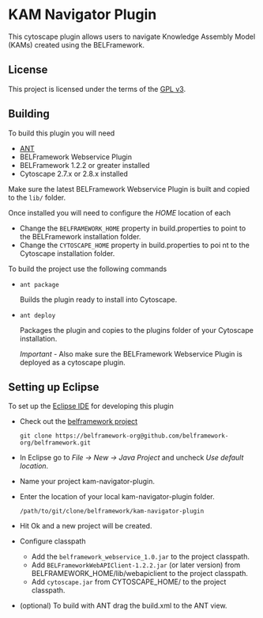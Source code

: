 KAM Navigator Plugin
==============================

This cytoscape plugin allows users to navigate Knowledge Assembly Model (KAMs) created using the BELFramework.

License
-------
This project is licensed under the terms of the [GPL v3](http://www.gnu.org/licenses/gpl-3.0.txt).

Building
--------

To build this plugin you will need

-   [ANT](http://ant.apache.org/)
-   BELFramework Webservice Plugin
-   BELFramework 1.2.2 or greater installed
-   Cytoscape 2.7.x or 2.8.x installed

Make sure the latest BELFramework Webservice Plugin is built and copied to the `lib/` folder.

Once installed you will need to configure the *HOME* location of each

-   Change the `BELFRAMEWORK_HOME` property in build.properties to point to the BELFramework installation folder.
-   Change the `CYTOSCAPE_HOME` property in build.properties to poi nt to the Cytoscape installation folder.

To build the project use the following commands

-   `ant package`

    Builds the plugin ready to install into Cytoscape.

-   `ant deploy`

    Packages the plugin and copies to the plugins folder of your Cytoscape installation.

    *Important* - Also make sure the BELFramework Webservice Plugin is deployed as a cytoscape plugin.


Setting up Eclipse
------------------

To set up the [Eclipse IDE](http://www.eclipse.org/) for developing this plugin

-   Check out the [belframework project](https://belframework-org@github.com/belframework-org/belframework.git)

    `git clone https://belframework-org@github.com/belframework-org/belframework.git`

-   In Eclipse go to *File -> New -> Java Project* and uncheck *Use default location*.

-   Name your project kam-navigator-plugin.

-   Enter the location of your local kam-navigator-plugin folder.

    `/path/to/git/clone/belframework/kam-navigator-plugin`

-   Hit Ok and a new project will be created.

-   Configure classpath

    -   Add the `belframework_webservice_1.0.jar` to the project classpath.
    -   Add `BELFrameworkWebAPIClient-1.2.2.jar` (or later version) from BELFRAMEWORK_HOME/lib/webapiclient to the project classpath.
    -   Add `cytoscape.jar` from CYTOSCAPE_HOME/ to the project classpath.

-   (optional) To build with ANT drag the build.xml to the ANT view.
